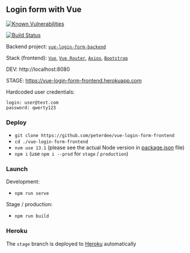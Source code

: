 ## Login form with Vue

[![Known Vulnerabilities](https://snyk.io/test/github/peterdee/vue-login-form-frontend/badge.svg?targetFile=package.json)](https://snyk.io/test/github/peterdee/vue-login-form-frontend?targetFile=package.json)

[![Build Status](https://travis-ci.org/peterdee/vue-login-form-frontend.svg?branch=stage)](https://travis-ci.org/peterdee/vue-login-form-frontend)

Backend project: [`vue-login-form-backend`](https://github.com/peterdee/vue-login-form-backend)

Stack (frontend): [`Vue`](https://vuejs.org), [`Vue Router`](https://router.vuejs.org), [`Axios`](https://github.com/axios/axios), [`Bootstrap`](https://getbootstrap.com)

DEV: http://localhost:8080

STAGE: https://vue-login-form-frontend.herokuapp.com

Hardcoded user credentials:
```text
login: user@test.com
password: qwerty123
```

### Deploy

- `git clone https://github.com/peterdee/vue-login-form-frontend`
- `cd ./vue-login-form-frontend`
- `nvm use 13.1` (please see the actual Node version in [package.json](package.json) file)
- `npm i` (use `npm i --prod` for `stage` / `production`)

### Launch

Development:

- `npm run serve`

Stage / production:

- `npm run build`

### Heroku

The `stage` branch is deployed to [Heroku](https://herokuapp.com) automatically
